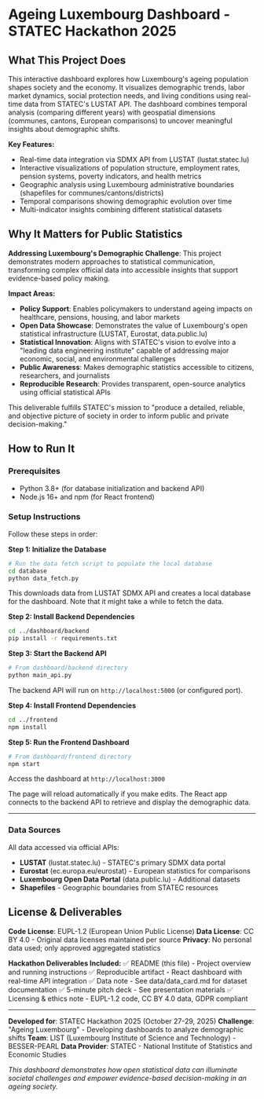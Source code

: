 # Ageing Luxembourg Dashboard - STATEC Hackathon 2025

## What This Project Does

This interactive dashboard explores how Luxembourg's ageing population shapes society and the economy. It visualizes demographic trends, labor market dynamics, social protection needs, and living conditions using real-time data from STATEC's LUSTAT API. The dashboard combines temporal analysis (comparing different years) with geospatial dimensions (communes, cantons, European comparisons) to uncover meaningful insights about demographic shifts.

**Key Features:**
- Real-time data integration via SDMX API from LUSTAT (lustat.statec.lu)
- Interactive visualizations of population structure, employment rates, pension systems, poverty indicators, and health metrics
- Geographic analysis using Luxembourg administrative boundaries (shapefiles for communes/cantons/districts)
- Temporal comparisons showing demographic evolution over time
- Multi-indicator insights combining different statistical datasets

## Why It Matters for Public Statistics

**Addressing Luxembourg's Demographic Challenge**: This project demonstrates modern approaches to statistical communication, transforming complex official data into accessible insights that support evidence-based policy making.

**Impact Areas:**
- **Policy Support**: Enables policymakers to understand ageing impacts on healthcare, pensions, housing, and labor markets
- **Open Data Showcase**: Demonstrates the value of Luxembourg's open statistical infrastructure (LUSTAT, Eurostat, data.public.lu)
- **Statistical Innovation**: Aligns with STATEC's vision to evolve into a "leading data engineering institute" capable of addressing major economic, social, and environmental challenges
- **Public Awareness**: Makes demographic statistics accessible to citizens, researchers, and journalists
- **Reproducible Research**: Provides transparent, open-source analytics using official statistical APIs

This deliverable fulfills STATEC's mission to "produce a detailed, reliable, and objective picture of society in order to inform public and private decision-making."

## How to Run It

### Prerequisites
- Python 3.8+ (for database initialization and backend API)
- Node.js 16+ and npm (for React frontend)

### Setup Instructions

Follow these steps in order:

**Step 1: Initialize the Database**
```bash
# Run the data fetch script to populate the local database
cd database
python data_fetch.py
```
This downloads data from LUSTAT SDMX API and creates a local database for the dashboard. Note that it might take a while to fetch the data.

**Step 2: Install Backend Dependencies**
```bash
cd ../dashboard/backend
pip install -r requirements.txt
```

**Step 3: Start the Backend API**
```bash
# From dashboard/backend directory
python main_api.py
```
The backend API will run on `http://localhost:5000` (or configured port).

**Step 4: Install Frontend Dependencies**
```bash
cd ../frontend
npm install
```

**Step 5: Run the Frontend Dashboard**
```bash
# From dashboard/frontend directory
npm start
```
Access the dashboard at `http://localhost:3000`

The page will reload automatically if you make edits. The React app connects to the backend API to retrieve and display the demographic data.

---

### Data Sources
All data accessed via official APIs:
- **LUSTAT** (lustat.statec.lu) - STATEC's primary SDMX data portal
- **Eurostat** (ec.europa.eu/eurostat) - European statistics for comparisons
- **Luxembourg Open Data Portal** (data.public.lu) - Additional datasets
- **Shapefiles** - Geographic boundaries from STATEC resources

## License & Deliverables

**Code License**: EUPL-1.2 (European Union Public License)
**Data License**: CC BY 4.0 - Original data licenses maintained per source
**Privacy**: No personal data used; only approved aggregated statistics

**Hackathon Deliverables Included:**
✅ README (this file) - Project overview and running instructions
✅ Reproducible artifact - React dashboard with real-time API integration
✅ Data note - See data/data_card.md for dataset documentation
✅ 5-minute pitch deck - See presentation materials
✅ Licensing & ethics note - EUPL-1.2 code, CC BY 4.0 data, GDPR compliant

---

**Developed for**: STATEC Hackathon 2025 (October 27-29, 2025)
**Challenge**: "Ageing Luxembourg" - Developing dashboards to analyze demographic shifts
**Team**: LIST (Luxembourg Institute of Science and Technology) - BESSER-PEARL
**Data Provider**: STATEC - National Institute of Statistics and Economic Studies

*This dashboard demonstrates how open statistical data can illuminate societal challenges and empower evidence-based decision-making in an ageing society.*

